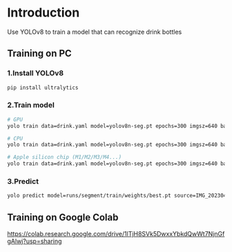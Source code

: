 # Introduction 
Use YOLOv8 to train a model that can recognize drink bottles

## Training on PC

### 1.Install YOLOv8
```bash
pip install ultralytics
```

### 2.Train model
```bash
# GPU
yolo train data=drink.yaml model=yolov8n-seg.pt epochs=300 imgsz=640 batch=8 workers=0 device=0

# CPU
yolo train data=drink.yaml model=yolov8n-seg.pt epochs=300 imgsz=640 batch=8 workers=0 device=cpu

# Apple silicon chip (M1/M2/M3/M4...)
yolo train data=drink.yaml model=yolov8n-seg.pt epochs=300 imgsz=640 batch=8 workers=0 device=mps
```

### 3.Predict
```bash
yolo predict model=runs/segment/train/weights/best.pt source=IMG_20230418_200057.jpg
```

## Training on Google Colab
https://colab.research.google.com/drive/1lTjH8SVk5DwxxYbkdQwWt7NjnGfgAlwj?usp=sharing

